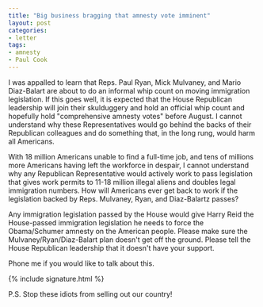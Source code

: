 ```yaml
---
title: "Big business bragging that amnesty vote imminent"
layout: post
categories:
- letter
tags:
- amnesty
- Paul Cook
---
```


I was appalled to learn that Reps. Paul Ryan, Mick Mulvaney, and Mario Diaz-Balart are about to do an informal whip count on moving immigration legislation. If this goes well, it is expected that the House Republican leadership will join their skulduggery and hold an official whip count and hopefully hold "comprehensive amnesty votes" before August. I cannot understand why these Representatives would go behind the backs of their Republican colleagues and do something that, in the long rung, would harm all Americans.

With 18 million Americans unable to find a full-time job, and tens of millions more Americans having left the workforce in despair, I cannot understand why any Republican Representative would actively work to pass legislation that gives work permits to 11-18 million illegal aliens and doubles legal immigration numbers. How will Americans ever get back to work if the legislation backed by Reps. Mulvaney, Ryan, and Diaz-Balartz passes?

Any immigration legislation passed by the House would give Harry Reid the House-passed immigration legislation he needs to force the Obama/Schumer amnesty on the American people. Please make sure the Mulvaney/Ryan/Diaz-Balart plan doesn't get off the ground. Please tell the House Republican leadership that it doesn't have your support.

Phone me if you would like to talk about this.

{% include signature.html %}

P.S. Stop these idiots from selling out our country!